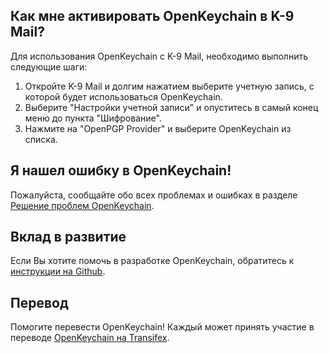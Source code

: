 [//]: # (NOTE: Please put every sentence in its own line, Transifex puts every line in its own translation field!)

## Как мне активировать OpenKeychain в K-9 Mail?
Для использования OpenKeychain с K-9 Mail, необходимо выполнить следующие шаги:
  1. Откройте K-9 Mail и долгим нажатием выберите учетную запись, с которой будет использоваться OpenKeychain.
  2. Выберите "Настройки учетной записи" и опуститесь в самый конец меню до пункта "Шифрование".
  3. Нажмите на "OpenPGP Provider" и выберите OpenKeychain из списка.

## Я нашел ошибку в OpenKeychain!
Пожалуйста, сообщайте обо всех проблемах и ошибках в разделе [Решение проблем OpenKeychain](https://github.com/openpgp-keychain/openpgp-keychain/issues).

## Вклад в развитие
Если Вы хотите помочь в разработке OpenKeychain, обратитесь к [инструкции на Github](https://github.com/openpgp-keychain/openpgp-keychain#contribute-code).

## Перевод
Помогите перевести OpenKeychain! Каждый может принять участие в переводе [OpenKeychain на Transifex](https://www.transifex.com/projects/p/open-keychain/).